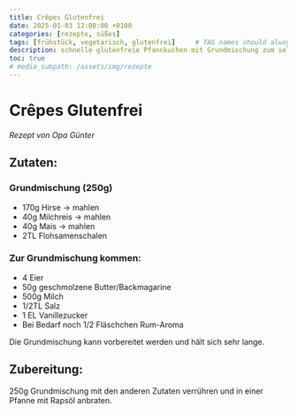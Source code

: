 ```yaml
---
title: Crêpes Glutenfrei
date: 2025-01-03 12:00:00 +0100
categories: [rezepte, süßes]
tags: [frühstück, vegetarisch, glutenfrei]     # TAG names should always be lowercase
description: schnelle glutenfreie Pfannkuchen mit Grundmischung zum selber mixen
toc: true
# media_subpath: /assets/img/rezepte
---
```

# Crêpes Glutenfrei

_Rezept von Opa Günter_


## Zutaten:
### Grundmischung (250g)
* 170g Hirse -> mahlen
* 40g Milchreis -> mahlen
* 40g Mais -> mahlen
* 2TL Flohsamenschalen
### Zur Grundmischung kommen:
* 4 Eier
* 50g geschmolzene Butter/Backmagarine
* 500g Milch
* 1/2TL Salz
* 1 EL Vanillezucker
* Bei Bedarf noch 1/2 Fläschchen Rum-Aroma

Die Grundmischung kann vorbereitet werden und hält sich sehr lange.
## Zubereitung:
250g Grundmischung mit den anderen Zutaten verrühren und in einer Pfanne mit Rapsöl anbraten.
